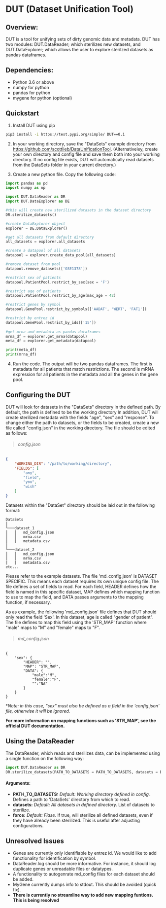 # DUT (Dataset Unification Tool)

## Overview:

DUT is a tool for unifying sets of dirty genomic data and metadata. DUT has two modules: DUT.DataReader; which sterilizes new datasets, and DUT.DataExplorer; which allows the user to explore sterilzed datasets as pandas dataframes.

## Dependencies:

* Python 3.6 or above
* numpy for python
* pandas for python
* mygene for python (optional)

## Quickstart

1. Install DUT using pip

```bash
pip3 install -i https://test.pypi.org/simple/ DUT==0.1
```

2. In your working directory, save the "DataSets" example directory from https://github.com/scottlieb/DataUnificationTool. (Alternativeley, create your own directory and config file and save them both into your working directory. If no config file exists, DUT will automatically read datasets from the DataSets folder in your current directory.)

3. Create a new python file. Copy the following code:

```python
import pandas as pd
import numpy as np

import DUT.DataReader as DR
import DUT.DataExplorer as DE

#this will create new sterilized datasets in the dataset directory
DR.sterilize_datasets() 

#create DataExplorer object
explorer = DE.DataExplorer()

#get all datasets from default directory
all_datasets = explorer.all_datasets

#create a datapool of all datasets
datapool = explorer.create_data_pool(all_datasets)

#remove dataset from pool
datapool.remove_datasets(['GSE1378'])

#restrict sex of patients
datapool.PatientPool.restrict_by_sex(sex = 'F')

#restrict age of patients
datapool.PatientPool.restrict_by_age(max_age = 42)

#restrict genes by symbol
datapool.GenePool.restrict_by_symbols(['AADAT', 'WERT', 'FAT1'])

#restrict by entrez id
datapool.GenePool.restrict_by_ids(['15'])
	
#get mrna and metadata as pandas dataframes
mrna_df = explorer.get_mrna(datapool)
meta_df = explorer.get_metadata(datapool)

print(meta_df)
print(mrna_df)
```

4. Run the code. The output will be two pandas dataframes. The first is metadata for all patients that match restrictions. The second is mRNA expression for all patients in the metadata and all the genes in the gene pool.

## Configuring the DUT

DUT will look for datasets in the "DataSets" directory in the defined path. By default, the path is defined to be the working directory In addition, DUT will create sterilized metadata with the fields "age", "sex" and "response". To change either the path to datasets, or the fields to be created, create a new file called "config.json" in the working directory. The file should be edited as follows:
> ###### config.json
```json
{
	"WORKING_DIR": "/path/to/working/directory",
	"FIELDS": [
		"any",
		"field",
		"you",
		"wish"
	]
}
```

Datasets within the "DataSet" directory should be laid out in the following format:
```
DataSets  
│
└───dataset_1
│   │   md_config.json
│   │   mrna.csv
|	|	metadata.csv
│   
└───dataset_2
│   │   md_config.json
│   │   mrna.csv
|	|	metadata.csv
etc...
```
Please refer to the example datasets. The file 'md_config.json' is DATASET SPECIFIC. This means each dataset requires its own unique config file. The file defines a set of fields to read. For each field, HEADER defines how the field is named in this specific dataset, MAP defines which mapping function to use to map the field, and DATA passes arguments to the mapping function, if necessary.    
  
As as example, the following 'md_config.json' file defines that DUT should only read the field 'Sex'. In this dataset, age is called "gender of patient". The file defines to map this field using the 'STR_MAP' function where "male" maps to "M" and "female" maps to "F".
> ###### md_config.json
```
{ 
	"sex": {
		"HEADER": "",
		"MAP": "STR_MAP",
		"DATA": {
			"male":"M",
			"female":"F",
			"":"NA"
		}
	}
}
```
**Note: in this case, "sex" must also be defined as a field in the 'config.json' file, otherwise it will be ignored.*

**For more information on mapping functions such as 'STR_MAP', see the official DUT documentation.**

## Using the DataReader

The DataReader, which reads and sterilizes data, can be implemented using a single function on the following way:
```python
import DUT.DataReader as DR
DR.sterilize_datasets(PATH_TO_DATASETS = PATH_TO_DATASETS, datasets = DATASETS, force = False)
```
#### Arguments:
- **PATH_TO_DATASETS:** *Default: Working directory defined in config.* Defines a path to 'DataSets' directory from which to read.
- **datasets:** *Default: All datasets in defined directory.* List of datasets to sterilize.
- **force:** *Default: Flase.* If true, will sterilize all defined datasets, even if they have already been sterilized. This is useful after adjusting configurations.

## Unresolved Issues
- Genes are currently only identifiable by entrez id. We would like to add functionality for identification by symbol.
- DataReader.log should be more informative. For instance, it should log duplicate genes or unreadable files or datatypes.
- A functionality to autogenrate md_config files for each dataset should be added.
- MyGene currently dumps info to stdout. This should be avoided (quick fix).
- **There is currently no streamline way to add new mapping funtions. This is being resolved**




